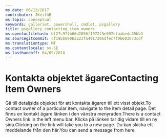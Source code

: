 ```yaml
---
ms.date: 06/12/2017
contributor: JKeithB
ms.topic: conceptual
keywords: galleriet, powershell, cmdlet, psgallery
title: psgallery_contacting_item_owners
ms.openlocfilehash: bf27c97fb66d2056f1972f5e097efaabedc35bb3
ms.sourcegitcommit: cf195b090b3223fa4917206dfec7f0b603873cdf
ms.translationtype: MT
ms.contentlocale: sv-SE
ms.lasthandoff: 04/09/2018
---
```

# <a name="contacting-item-owners"></a><span data-ttu-id="99436-103">Kontakta objektet ägare</span><span class="sxs-lookup"><span data-stu-id="99436-103">Contacting Item Owners</span></span>

<span data-ttu-id="99436-104">Gå till detaljsida objektet för att kontakta ägaren till ett visst objekt.</span><span class="sxs-lookup"><span data-stu-id="99436-104">To contact owner of a particular item, navigate to the item detail page.</span></span>
<span data-ttu-id="99436-105">Det finns en kontakt ägare länken i den vänstra menyraden.</span><span class="sxs-lookup"><span data-stu-id="99436-105">There is a contact Owners link in the left menu bar.</span></span>
<span data-ttu-id="99436-106">Klicka på länken tar dig vidare till en ny sida.</span><span class="sxs-lookup"><span data-stu-id="99436-106">Clicking on the link will take you to a new page.</span></span>
<span data-ttu-id="99436-107">Du kan skicka ett meddelande från den här.</span><span class="sxs-lookup"><span data-stu-id="99436-107">You can send a message from here.</span></span>